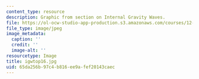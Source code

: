 ```yaml
---
content_type: resource
description: Graphic from section on Internal Gravity Waves.
file: https://ol-ocw-studio-app-production.s3.amazonaws.com/courses/12-802-wave-motions-in-the-ocean-and-atmosphere-spring-2004/65da256b97c4b816ee9afef20143caec_igwtop16.jpg
file_type: image/jpeg
image_metadata:
  caption: ''
  credit: ''
  image-alt: ''
resourcetype: Image
title: igwtop16.jpg
uid: 65da256b-97c4-b816-ee9a-fef20143caec
---
```

